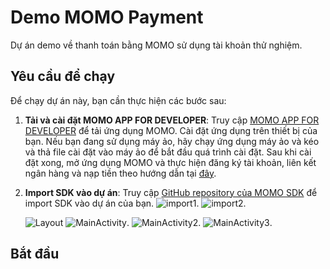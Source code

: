 # Demo MOMO Payment

Dự án demo về thanh toán bằng MOMO sử dụng tài khoản thử nghiệm.

## Yêu cầu để chạy

Để chạy dự án này, bạn cần thực hiện các bước sau:

1. **Tải và cài đặt MOMO APP FOR DEVELOPER**: 
   Truy cập [MOMO APP FOR DEVELOPER](https://developers.momo.vn/v3/download/) để tải ứng dụng MOMO.
   Cài đặt ứng dụng trên thiết bị của bạn. 
   Nếu bạn đang sử dụng máy ảo, hãy chạy ứng dụng máy ảo và kéo và thả file cài đặt vào máy ảo để bắt đầu quá trình cài đặt.
   Sau khi cài đặt xong, mở ứng dụng MOMO và thực hiện đăng ký tài khoản, liên kết ngân hàng và nạp tiền theo hướng dẫn tại [đây](https://developers.momo.vn/v3/vi/docs/payment/onboarding/test-instructions/).

2. **Import SDK vào dự án**: 
   Truy cập [GitHub repository của MOMO SDK](https://github.com/momo-wallet/mobile-sdk) để import SDK vào dự án của bạn.
   ![import1](https://github.com/nvtiendev/Payment/blob/main/import1.png).
   ![import2](https://github.com/nvtiendev/Payment/blob/main/import2.png).
   
   ![Layout](https://github.com/nvtiendev/Payment/blob/main/button.png)
   ![MainActivity](https://github.com/nvtiendev/Payment/blob/main/MainActivity.png).
   ![MainActivity2](https://github.com/nvtiendev/Payment/blob/main/MainActivity2.png).
   ![MainActivity3](https://github.com/nvtiendev/Payment/blob/main/MainActivity3.png).

## Bắt đầu
